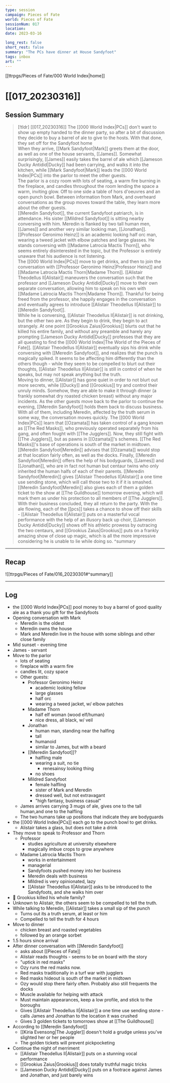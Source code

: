 ```yaml
---
type: session
campaign: Pieces of Fate
world: Pieces of Fate
sessionNum: 017
location: 
date: 2023-03-16

long_rest: false
short_rest: false
summary: "The PCs have dinner at House Sandyfoot"
tags: inbox
art: ""
---
```

[[ttrpgs/Pieces of Fate/000 World Index|home]]
# [[017_20230316]]
## Session Summary

 > [!tldr] [[017_20230316]]
 > The [[000 World Index|PCs]] don't want to show up empty handed to the dinner party, so after a bit of discussion they decide to buy a barrel of ale to give to the hosts.  With that done, they set off for the Sandyfoot home <br>
 > When they arrive, [[Mark Sandyfoot|Mark]] greets them at the door, as well as one of the house servants, [[James]]. Somewhat surprisingly, [[James]] easily takes the barrel of ale which [[Jameson Ducky Antidid|Ducky]] had been carrying, and walks it into the kitchen, while [[Mark Sandyfoot|Mark]] leads the [[000 World Index|PCs]] into the parlor to meet the other guests. <br>
 > The parlor is a cozy room with lots of seating, a warm fire burning in the fireplace, and candles throughout the room lending the space a warm, inviting glow.  Off to one side a table of hors d'oeuvres and an open punch bowl.  Between information from Mark, and overheard conversations as the group moves toward the table, they learn more about the other guests. <br>
 > [[Meredin Sandyfoot]], the current Sandyfoot patriarch, is in attendance.  His sister [[Mildred Sandyfoot]] is sitting nearby conversing with him.  Meredin is flanked by two tall human men, [[James]] and another very similar looking man, [[Jonathan]]. <br>
 > [[Professor Geronimo Heinz]] is an academic looking half orc man, wearing a tweed jacket with elbow patches and large glasses.  He stands conversing with [[Madame Latrocia Mactis Thorn]], who seems entirely disinterested in the topic, but the Professor is entirely unaware that his audience is not listening.<br>
 > The [[000 World Index|PCs]] move to get drinks, and then to join the conversation with [[Professor Geronimo Heinz|Professor Heinz]] and [[Madame Latrocia Mactis Thorn|Madame Thorn]].  [[Alistair Theodellus II|Alistair]] maneuvers the conversation such that the professor and [[Jameson Ducky Antidid|Ducky]] move to their own separate conversation, allowing him to speak on his own with [[Madame Latrocia Mactis Thorn|Madame Thorn]].  Thankful for being freed from the professor, she happily engages in the conversation and eventually agrees to introduce [[Alistair Theodellus II|Alistair]] to [[Meredin Sandyfoot]]. <br>
 > While he is conversing, [[Alistair Theodellus II|Alistair]] is not drinking, but the other two are.  As they begin to drink, they begin to act strangely.  At one point [[Grookius Zaius|Grookius]] blurts out that he killed his entire family, and without any preamble and harely any prompting [[Jameson Ducky Antidid|Ducky]] professes that they are all questing to find the [[000 World Index|The World of the Pieces of Fate]].  [[Alistair Theodellus II|Alistair]] eventually sips his drink while conversing with [[Meredin Sandyfoot]], and realizes that the punch is magically spiked.  It seems to be affecting him differently than the others though - while they seem to be compelled to blurt out their thoughts, [[Alistair Theodellus II|Alistair]] is still in control of when he speaks, but may not speak anything but the truth. <br>
 > Moving to dinner, [[Alistair]] has gone quiet in order to not blurt out more secrets, while [[Ducky]] and [[Grookius]] try and control their unruly minds.  Somehow, they are able to make it through dinner (a frankly somewhat dry roasted chicken breast) without any major incidents.  As the other guests move back to the parlor to continue the evening, [[Meredin Sandyfoot]] holds them back to discuss business. <br>
 > With all of them, including Meredin, affected by the truth serum in some way, the conversation moves quickly.  The [[000 World Index|PCs]] learn that [[Ozamata]] has taken control of a gang known as [[The Red Masks]], who previously operated separately from his gang, and often fought with [[The Jugglers]].  Now, they still fight with [[The Jugglers]], but as pawns in [[Ozamata]]'s schemes.  [[The Red Masks]]'s base of operations is south of the market in midtown. [[Meredin Sandyfoot|Meredin]] advises that [[Ozamata]] would stop at that location fairly often, as well as the docks.  Finally, [[Meredin Sandyfoot|Meredin]] offers the help of his bodyguards, [[James]] and [[Jonathan]], who are in fact not human but centaur twins who only inherited the human halfs of each of their parents.  [[Meredin Sandyfoot|Meredin]] gives [[Alistair Theodellus II|Alistair]] a one time use sending stone, which will call those two to it if it is smashed.  [[Meredin Sandyfoot|Meredin]] also gives each of them a golden ticket to the show at [[The Guildhouse]] tomorrow evening, which will mark them as under his protection to all members of [[The Jugglers]].  <br>
 > With their business concluded, they all return to the party.  With the ale flowing, each of the [[pcs]] takes a chance to show off their skills - [[Alistair Theodellus II|Alistair]] puts on a masterful vocal performance with the help of an illusory back up choir, [[Jameson Ducky Antidid|Ducky]] shows off his athletic prowess by outracing the two centaurs, and [[Grookius Zaius|Grookius]] puts on a frankly amazing show of close up magic, which is all the more impressive considering he is unable to lie while doing so.
 >  ^summary

---

## Recap

![[ttrpgs/Pieces of Fate/016_20230301#^summary]]


---

## Log

- the [[000 World Index|PCs]] pool money to buy a barrel of good quality ale as a thank you gift for the Sandyfoots
- Opening conversation with Mark
	- Meredin is the oldest
	- Meredin owns the house
	- Mark and Meredin live in the house with some siblings and other close family
- Mid sunset - evening time
- James - servant
- Move to the parlor
	- lots of seating
	- fireplace with a warm fire
	- candles lit, cozy space
	- Other guests:
		- Professor Geronimo Heinz
			- academic looking fellow
			- large glasses
			- half orc
			- wearing a tweed jacket, w/ elbow patches
		- Madame Thorn
			- half elf woman (wood elf/human)
			- nice dress, all black, w/ veil
		- Jonathan
			- human man, standing near the halfing
			- tall
			- humanoid
			- similar to James, but with a beard
		- [[Meredin Sandyfoot]]?
			- halfling male
			- wearing a suit, no tie
				- renesainsy looking thing
			- no shoes
		- Mildred Sandyfoot
			- female halfling
			- sister of Mark and Meredin
			- dressed well, but not extravagant
			- "high fantasy, business casual"
	- James arrives carrying 3 mugs of ale, gives one to the tall human,and one to the halfling
	- The two humans take up positions that indicate they are bodyguards
- the [[000 World Index|PCs]] each go to the punch bowl to get drinks.
	- Alistair takes a glass, but does not take a drink
- They move to speak to Professor and Thorn
	- Professor
		- studies agriculture at university elsewhere
		- magically imbue crops to grow anywhere
	- Madame Latrocia Mactis Thorn
		- works in entertainment
		- managerial
		- Sandyfoots pushed money into her business
		- Meredin deals with business
		- Mildred is very opinionated, lazy
		- [[Alistair Theodellus II|Alistair]] asks to be introduced to the Sandyfoots, and she walks him over
- 🧵 Grookius killed his whole family?
- Unknown to Alistair, the others seem to be compelled to tell the truth.
- While talking to Meredin, [[Alistair]] takes a small sip of the punch
	- Turns out its a truth serum, at least or him
	- Compelled to tell the truth for 4 hours
- Move to dinner
	- chicken breast and roasted vegetables
	- followed by an orange sorbet
- 1.5 hours since arrival
- After dinner conversation with [[Meredin Sandyfoot]]
	- asks about [[Pieces of Fate]]
	- Alistair reads thoughts - seems to be on board with the story
	- "uptick in red masks"
	- Ozy runs the red masks now.
	- Red masks traditionally in a turf war with jugglers
	- Red masks hideout is south of the market in midtown
	- Ozy would stop there fairly often.  Probably also still frequents the docks
	- Muscle available for helping with attack
	- Must maintain appearances, keep a low profile, and stick to the boroughs
	- Gives [[Alistair Theodellus II|Alistair]] a one time use sending stone - calls James and Jonathan to the location it was crushed
	- Gives 3 golden tickets to tomorrows show at [[The Guildhouse]]
- According to [[Meredin Sandyfoot]]
	- [[Kiria Evensong|The Juggler]] doesn't hold a grudge unless you've slighted her or her people
	- The golden tickets will prevent pickpocketing
- Continue the night of merriment
	- [[Alistair Theodellus II|Alistair]] puts on a stunning vocal performance
	- [[Grookius Zaius|Grookius]] does totally truthful magic tricks
	- [[Jameson Ducky Antidid|Ducky]] puts on a footrace against James and Jonathan, and just barely wins